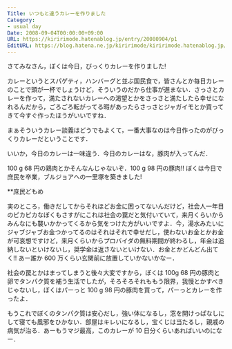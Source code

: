 ```yaml
---
Title: いつもと違うカレーを作りました
Category:
- usual day
Date: 2008-09-04T00:00:00+09:00
URL: https://kiririmode.hatenablog.jp/entry/20080904/p1
EditURL: https://blog.hatena.ne.jp/kiririmode/kiririmode.hatenablog.jp/atom/entry/8454420450078214245
---
```


さてみなさん，ぼくは今日，びっくりカレーを作りました!

カレーというとスパゲティ，ハンバーグと並ぶ国民食で，皆さんとか毎日カレーのことで頭が一杯でしょうけど，そういうのだから仕事が進まない．さっさとカレーを作って，満たされないカレーへの渇望とかをさっさと満たしたら幸せになれるんだから，ごろごろ転がってる暇があったらさっさとジャガイモとか買ってきて今すぐ作ったほうがいいですね．

まぁそういうカレー談義はどうでもよくて，一番大事なのは今日作ったのがびっくりカレーだということです．

いいか，今日のカレーは一味違う．今日のカレーはな，豚肉が入ってんだ．

100 g 68 円の鶏肉とかそんなんじゃないぞ．100 g 98 円の豚肉!! ぼくは今日で庶民を卒業，ブルジョアへの一里塚を築きました!

**庶民どもめ

実のところ，働きだしてからそれほどお金に困ってないんだけど，社会人一年目のピカピカなぼくもさすがにこれは社会の罠だと気付いていて，来月くらいからみんなにも襲いかかってくるから気をつけた方がいいですよ．今，湯水みたいにジャブジャブお金つかってるのはそれはそれで幸せだし，使わないお金とかお金が可哀想ですけど，来月くらいからプロバイダの無料期間が終わるし，年金は追納しないといけないし，奨学金は返さないといけない．お金とかどんどん出てく!! あー誰か 600 万くらい玄関前に放置していかないかなー．

社会の罠とかはまってしまうと後々大変ですから，ぼくは 100g 68 円の豚肉と卵でタンパク質を補う生活でしたが，そろそろそれももう限界，我慢とかすべきじゃないし，ぼくはパーっと 100 g 98 円の豚肉を買って，パーっとカレーを作ったよ．

もうこれでぼくのタンパク質は安心だし，強い体になるし，窓を開けっぱなしにして寝ても風邪をひかない．部屋はキレいになるし，宝くじは当たるし，親戚の病気が治る．あーもうマジ最高，このカレーが 10 日分くらいあればいいのになー．
